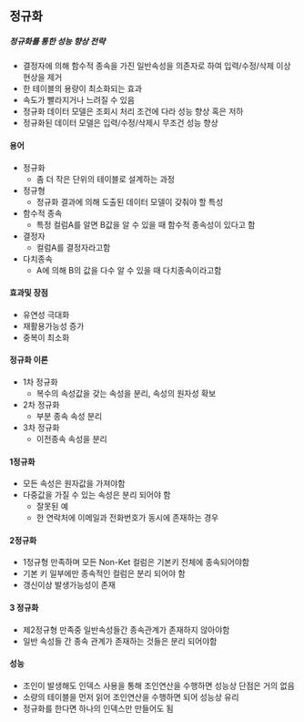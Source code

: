 ## 정규화
##### 정규화를 통한 성능 향상 전략
- 결정자에 의해 함수적 종속을 가진 일반속성을 의존자로 하여 입력/수정/삭제 이상현상을 제거
- 한 테이블의 용량이 최소화되는 효과
- 속도가 빨라지거나 느려질 수 있음
- 정규화 데이터 모델은 조회시 처리 조건에 다라 성능 향상 혹은 저하
- 정규화된 데이터 모델은 입력/수정/삭제시 무조건 성능 향상

#### 용어
- 정규화
  - 좀 더 작은 단위의 테이블로 설계하는 과정
- 정규형
  - 정규화 결과에 의해 도출된 데이터 모델이 갖춰야 할 특성
- 함수적 종속
  - 특정 컬럼A를 알면 B값을 알 수 있을 때 함수적 종속성이 있다고 함
- 결정자
  - 컬럼A를 결정자라고함
- 다치종속
  - A에 의해 B의 값을 다수 알 수 있을 때 다치종속이라고함

#### 효과및 장점
- 유연성 극대화
- 재활용가능성 증가
- 중복이 최소화

#### 정규화 이론
- 1차 정규화
  - 복수의 속성값을 갖는 속성을 분리, 속성의 원자성 확보
- 2차 정규화
  - 부분 종속 속성 분리
- 3차 정규화
  - 이전종속 속성을 분리 

#### 1정규화
- 모든 속성은 원자값을 가져야함
- 다중값을 가질 수 있는 속성은 분리 되어야 함
  - 잘못된 예
  - 한 연락처에 이메일과 전화번호가 동시에 존재하는 경우

#### 2정규화
- 1정규형 만족하며 모든 Non-Ket 컬럼은 기본키 전체에 종속되어야함
- 기본 키 일부에만 종속적인 컬럼은 분리 되어야 함
- 갱신이상 발생가능성이 존재

#### 3 정규화
- 제2정규형 만족중 일반속성들간 종속관계가 존재하지 않아야함
- 일반 속성들 간 종속 관계가 존재하는 것들은 분리 되어야함

#### 성능
- 조인이 발생해도 인덱스 사용을 통해 조인연산을 수행하면 성능상 단점은 거의 없음
- 소량의 테이블을 먼저 읽어 조인연산을 수행하면 되어 성능상 유리
- 정규화를 한다면 하나의 인덱스만 만들어도 됨

